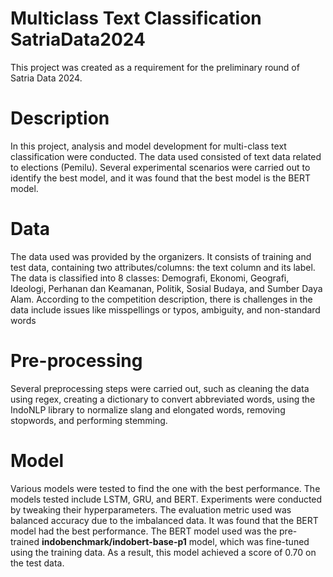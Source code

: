 # Multiclass Text Classification SatriaData2024
This project was created as a requirement for the preliminary round of Satria Data 2024.
# Description
In this project, analysis and model development for multi-class text classification were conducted. The data used consisted of text data related to elections (Pemilu). Several experimental scenarios were carried out to identify the best model, and it was found that the best model is the BERT model.
# Data
The data used was provided by the organizers. It consists of training and test data, containing two attributes/columns: the text column and its label. The data is classified into 8 classes: Demografi, Ekonomi, Geografi, Ideologi, Perhanan dan Keamanan, Politik, Sosial Budaya, and Sumber Daya Alam. According to the competition description, there is challenges in the data include issues like misspellings or typos, ambiguity, and non-standard words
# Pre-processing
Several preprocessing steps were carried out, such as cleaning the data using regex, creating a dictionary to convert abbreviated words, using the IndoNLP library to normalize slang and elongated words, removing stopwords, and performing stemming.
# Model
Various models were tested to find the one with the best performance. The models tested include LSTM, GRU, and BERT. Experiments were conducted by tweaking their hyperparameters. The evaluation metric used was balanced accuracy due to the imbalanced data. It was found that the BERT model had the best performance. The BERT model used was the pre-trained **indobenchmark/indobert-base-p1** model, which was fine-tuned using the training data. As a result, this model achieved a score of 0.70 on the test data.
